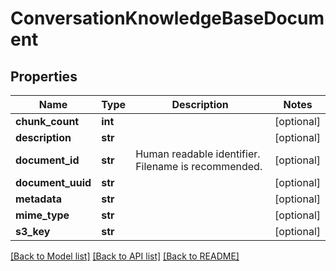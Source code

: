 # ConversationKnowledgeBaseDocument

## Properties
Name | Type | Description | Notes
------------ | ------------- | ------------- | -------------
**chunk_count** | **int** |  | [optional] 
**description** | **str** |  | [optional] 
**document_id** | **str** | Human readable identifier.  Filename is recommended. | [optional] 
**document_uuid** | **str** |  | [optional] 
**metadata** | **str** |  | [optional] 
**mime_type** | **str** |  | [optional] 
**s3_key** | **str** |  | [optional] 

[[Back to Model list]](../README.md#documentation-for-models) [[Back to API list]](../README.md#documentation-for-api-endpoints) [[Back to README]](../README.md)


